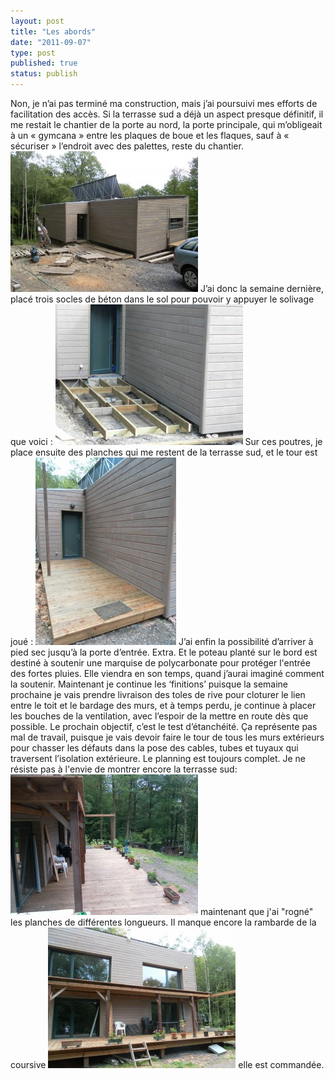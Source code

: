 ```yaml
---
layout: post
title: "Les abords"
date: "2011-09-07"
type: post
published: true
status: publish
---
```


Non, je n’ai pas terminé ma construction, mais j’ai poursuivi mes efforts de facilitation des accès. Si la terrasse sud a déjà un aspect presque définitif, il me restait le chantier de la porte au nord, la porte principale, qui m’obligeait à un « gymcana » entre les plaques de boue et les flaques, sauf à « sécuriser » l’endroit avec des palettes, reste du chantier. [![](/images/2011/09/SAM_1256-300x225.jpg "SAMSUNG DIGITAL CAMERA")](/images/2011/09/SAM_1256.jpg) J’ai donc la semaine dernière, placé trois socles de béton dans le sol pour pouvoir y appuyer le solivage que voici : [![](/images/2011/09/SAM_1775-300x225.jpg "SAMSUNG DIGITAL CAMERA")](/images/2011/09/SAM_1775.jpg) Sur ces poutres, je place ensuite des planches qui me restent de la terrasse sud, et le tour est joué : [![](/images/2011/09/SAM_1784-225x300.jpg "SAMSUNG DIGITAL CAMERA")](/images/2011/09/SAM_1784.jpg) J’ai enfin la possibilité d’arriver à pied sec jusqu’à la porte d’entrée. Extra. Et le poteau planté sur le bord est destiné à soutenir une marquise de polycarbonate pour protéger l'entrée des fortes pluies. Elle viendra en son temps, quand j’aurai imaginé comment la soutenir. Maintenant je continue les ‘finitions’ puisque la semaine prochaine je vais prendre livraison des toles de rive pour cloturer le lien entre le toit et le bardage des murs, et à temps perdu, je continue à placer les bouches de la ventilation, avec l’espoir de la mettre en route dès que possible. Le prochain objectif, c’est le test d’étanchéité. Ça représente pas mal de travail, puisque je vais devoir faire le tour de tous les murs extérieurs pour chasser les défauts dans la pose des cables, tubes et tuyaux qui traversent l’isolation extérieure. Le planning est toujours complet. Je ne résiste pas à l'envie de montrer encore la terrasse sud: [![](/images/2011/09/SAM_1781-300x225.jpg "SAMSUNG DIGITAL CAMERA")](/images/2011/09/SAM_1781.jpg) maintenant que j'ai "rogné" les planches de différentes longueurs. Il manque encore la rambarde de la coursive [![](/images/2011/09/SAM_1783-300x225.jpg "SAMSUNG DIGITAL CAMERA")](/images/2011/09/SAM_1783.jpg) elle est commandée.
